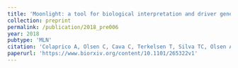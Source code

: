 ```yaml
---
title: 'Moonlight: a tool for biological interpretation and driver genes discovery'
collection: preprint
permalink: /publication/2018_pre006
year: 2018
pubtype: 'MLN'
citation: 'Colaprico A, Olsen C, Cava C, Terkelsen T, Silva TC, Olsen A, Cantini L, Bertoli G, Zinovyev A, Barillot E, Castiglioni I, Noushmehr H, Papaleo E, Bontempi G. <a href="https://www.biorxiv.org/content/10.1101/265322v1">Moonlight: a tool for biological interpretation and driver genes discovery</a>. 2018. Biorvix preprint 10.1101/265322v1'
paperurl: 'https://www.biorxiv.org/content/10.1101/265322v1'
---
```

